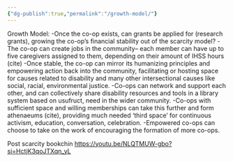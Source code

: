 ```yaml
---
{"dg-publish":true,"permalink":"/growth-model/"}
---
```


Growth Model:
-Once the co-op exists, can grants be applied for (research grants), growing the co-op’s financial stability out of the scarcity model?
-The co-op can create jobs in the community– each member can have up to five caregivers assigned to them, depending on their amount of IHSS hours (cite)
-Once stable, the co-op can mirror its humanizing principles and empowering action back into the community, facilitating or hosting space for causes related to disability and many other intersectional causes like social, racial, environmental justice.
-Co-ops can network and support each other, and can collectively share disability resources and tools in a library system based on usufruct, need in the wider community.
-Co-ops with sufficient space and willing memberships can take this further and form athenaeums (cite), providing much needed ‘third space’ for continuous activism, education, conversation, celebration.
-Empowered co-ops can choose to take on the work of encouraging the formation of more co-ops. 

Post scarcity bookchin
https://youtu.be/NLQTMUW-gbo?si=HctjK3qoJTXqn_yL
